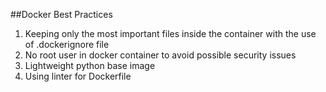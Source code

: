 ##Docker Best Practices

1. Keeping only the most important files inside the container with the use of .dockerignore file
2. No root user in docker container to avoid possible security issues
3. Lightweight python base image
4. Using linter for Dockerfile